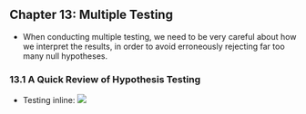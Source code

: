 ## Chapter 13: Multiple Testing

* When conducting multiple testing, we need to be very careful about how we interpret the results, in order to avoid erroneously rejecting far too many null hypotheses.

### 13.1 A Quick Review of Hypothesis Testing

* Testing inline: <img src="https://render.githubusercontent.com/render/math?math=e^{i \pi} = -1">
